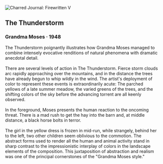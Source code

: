 <div class="artwork-of-the-day">
  <div class="container">
    <div class="img-wrapper">
      <img
        src="https://uploads6.wikiart.org/images/grandma-moses/the-thunderstorm-1948.jpg!Large.jpg"
        alt="Charred Journal: Firewritten V" />
    </div>
    <div class="artwork-detail">
      <div class="artwork-origin"> 
        <h2 class="artwork-name">The Thunderstorm</h2>
        <h3 class="artist">
          Grandma Moses
                    ·  1948
        </h3>
      </div>
      <p class="description">
        <span class="artwork-description-text ng-binding" ng-bind-html="viewModel.ArtworkOfTheDay.Description | unsafe">The Thunderstorm poignantly illustrates how Grandma Moses managed to combine intensely evocative renditions of natural phenomena with dramatic anecdotal detail.
<br>
<br>There are several levels of action in The Thunderstorm. Fierce storm clouds arc rapidly approaching over the mountains, and in the distance the trees have already begun to whip wildly in the wind. The artist's deployment of color to represent these events is extraordinarily acute: The parched yellows of a late summer meadow, the varied greens of the trees, and the shifting colors of the sky before the advancing torrent are all keenly observed.
<br>
<br>In the foreground, Moses presents the human reaction to the oncoming threat. There is a mad rush to get the hay into the barn and, at middle distance, a black horse bolts in terror.
<br>
<br>The girl in the yellow dress is frozen in mid-run, while strangely, behind her to the left, two other children seem oblivious to the commotion. The abstract forms used to render all the human and animal activity stand in sharp contrast to the impressionistic interplay of colors in the landscape elements of the composition. This juxtaposition of abstraction and realism was one of the principal cornerstones of the "Grandma Moses style."</span>
                        <div class="text-shadow-container" ng-show="showShadow" style=""></div>
      </p>
    </div>
  </div>

</div>
